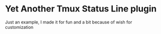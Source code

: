 # Yet Another Tmux Status Line plugin

Just an example, I made it for fun and a bit because of wish for customization
